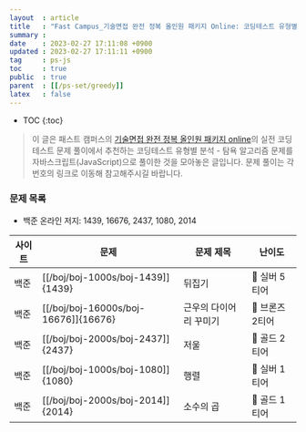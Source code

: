 ```yaml
---
layout  : article
title   : "Fast Campus_기술면접 완전 정복 올인원 패키지 Online: 코딩테스트 유형별 분석 - 탐욕 알고리즘"
summary : 
date    : 2023-02-27 17:11:08 +0900
updated : 2023-02-27 17:11:11 +0900
tag     : ps-js
toc     : true
public  : true
parent  : [[/ps-set/greedy]]
latex   : false
---
```

* TOC
{:toc}

> 이 글은 패스트 캠퍼스의 [기술면접 완전 정복 올인원 패키지 online](https://fastcampus.co.kr/dev_online_algo)의 실전 코딩테스트 문제 풀이에서 추천하는 코딩테스트 유형별 분석 - 탐욕 알고리즘 문제를 자바스크립트(JavaScript)으로 풀이한 것을 모아놓은 글입니다. 문제 풀이는 각 번호의 링크로 이동해 참고해주시길 바랍니다.

### 문제 목록

* 백준 온라인 저지: 1439, 16676, 2437, 1080, 2014

| 사이트 | 문제                                 | 문제 제목               | 난이도          |
| ------ | ------------------------------------ | ----------------------- | --------------- |
| 백준    | [[/boj/boj-1000s/boj-1439]]{1439} | 뒤집기 | 🥈 실버 5티어 |
| 백준    | [[/boj/boj-16000s/boj-16676]]{16676} | 근우의 다이어리 꾸미기 | 🥉 브론즈 2티어 |
| 백준    | [[/boj/boj-2000s/boj-2437]]{2437} | 저울 | 🥇 골드 2티어 |
| 백준    | [[/boj/boj-1000s/boj-1080]]{1080} | 행렬 | 🥈 실버 1티어 |
| 백준    | [[/boj/boj-2000s/boj-2014]]{2014} | 소수의 곱 | 🥇 골드 1티어 |
